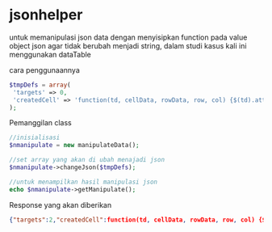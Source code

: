 # jsonhelper
untuk memanipulasi json data dengan menyisipkan function pada value object json agar tidak berubah menjadi string, dalam studi kasus kali ini menggunakan dataTable

cara penggunaannya

```php
$tmpDefs = array(
 'targets' => 0,
 'createdCell' => 'function(td, cellData, rowData, row, col) {$(td).attr("data-field","_id");}'
); 
```
Pemanggilan class
```php
//inisialisasi
$nmanipulate = new manipulateData();

//set array yang akan di ubah menajadi json
$nmanipulate->changeJson($tmpDefs);

//untuk menampilkan hasil manipulasi json
echo $nmanipulate->getManipulate();
```

Response yang akan diberikan

```json
{"targets":2,"createdCell":function(td, cellData, rowData, row, col) {$(td).attr("data-field","_id");}}
```

